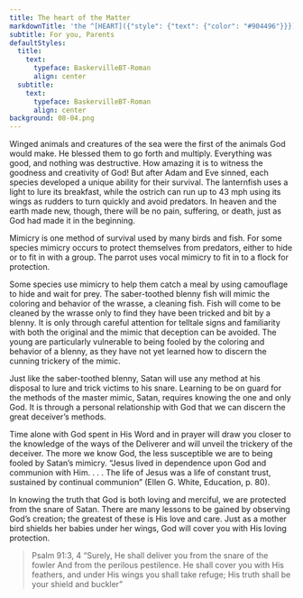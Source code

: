 ```yaml
---
title: The heart of the Matter
markdownTitle: 'the ^[HEART]({"style": {"text": {"color": "#904496"}}}) of the ^[MATTER]({"style": {"text": {"color": "#008AC7"}}})'
subtitle: For you, Parents
defaultStyles:
  title:
    text:
      typeface: BaskervilleBT-Roman
      align: center
  subtitle:
    text:
      typeface: BaskervilleBT-Roman
      align: center
background: 08-04.png
---
```


Winged animals and creatures of the sea were the first of the animals God would make. He blessed them to go forth and multiply. Everything was good, and nothing was destructive. How amazing it is to witness the goodness and creativity of God! But after Adam and Eve sinned, each species developed a unique ability for their survival. The lanternfish uses a light to lure its breakfast, while the ostrich can run up to 43 mph using its wings as rudders to turn quickly and avoid predators. In heaven and the earth made new, though, there will be no pain, suffering, or death, just as God had made it in the beginning.

Mimicry is one method of survival used by many birds and fish. For some species mimicry occurs to protect themselves from predators, either to hide or to fit in with a group. The parrot uses vocal mimicry to fit in to a flock for protection. 

Some species use mimicry to help them catch a meal by using camouflage to hide and wait for prey. The saber-toothed blenny fish will mimic the coloring and behavior of the wrasse, a cleaning fish. Fish will come to be cleaned by the wrasse only to find they have been tricked and bit by a blenny. It is only through careful attention for telltale signs and familiarity with both the original and the mimic that deception can be avoided. The young are particularly vulnerable to being fooled by the coloring and behavior of a blenny, as they have not yet learned how to discern the cunning trickery of the mimic.  

Just like the saber-toothed blenny, Satan will use any method at his disposal to lure and trick victims to his snare. Learning to be on guard for the methods of the master mimic, Satan, requires knowing the one and only God. It is through a personal relationship with God that we can discern the great deceiver’s methods. 

Time alone with God spent in His Word and in prayer will draw you closer to the knowledge of the ways of the Deliverer and will unveil the trickery of the deceiver. The more we know God, the less susceptible we are to being fooled by Satan’s mimicry. “Jesus lived in dependence upon God and communion with Him. . . . The life of Jesus was a life of constant trust, sustained by continual communion” (Ellen G. White, Education, p. 80).	

In knowing the truth that God is both loving and merciful, we are protected from the snare of Satan. There are many lessons to be gained by observing God’s creation; the greatest of these is His love and care. Just as a mother bird shields her babies under her wings, God will cover you with His loving protection.

> <callout>Psalm 91:3, 4</callout>
> “Surely, He shall deliver you from the snare of the fowler And from the perilous pestilence. He shall cover you with  His feathers, and under His wings you shall take refuge;  His truth shall be your shield and buckler” 